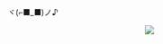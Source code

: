 ヾ(⌐■_■)ノ♪
<p align="center">
    <img src=https://github.com/user-attachments/assets/799de32d-bd02-46fc-b291-e194682be44d
